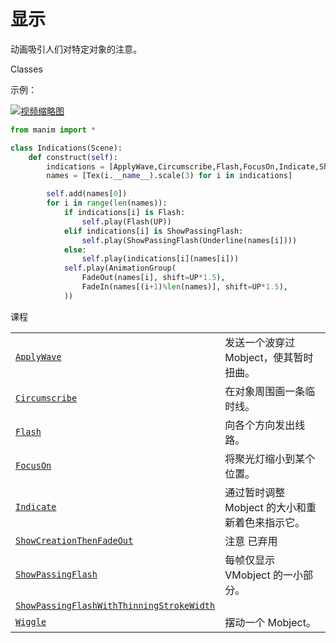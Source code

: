 # 显示

动画吸引人们对特定对象的注意。

Classes

示例：

[![视频缩略图]()](https://docs.manim.community/en/stable/reference/Indications-1.mp4)

```py
from manim import *

class Indications(Scene):
    def construct(self):
        indications = [ApplyWave,Circumscribe,Flash,FocusOn,Indicate,ShowPassingFlash,Wiggle]
        names = [Tex(i.__name__).scale(3) for i in indications]

        self.add(names[0])
        for i in range(len(names)):
            if indications[i] is Flash:
                self.play(Flash(UP))
            elif indications[i] is ShowPassingFlash:
                self.play(ShowPassingFlash(Underline(names[i])))
            else:
                self.play(indications[i](names[i]))
            self.play(AnimationGroup(
                FadeOut(names[i], shift=UP*1.5),
                FadeIn(names[(i+1)%len(names)], shift=UP*1.5),
            ))
```

课程

|||
|-|-|
[`ApplyWave`]()|发送一个波穿过 Mobject，使其暂时扭曲。
[`Circumscribe`]()|在对象周围画一条临时线。
[`Flash`]()|向各个方向发出线路。
[`FocusOn`]()|将聚光灯缩小到某个位置。
[`Indicate`]()|通过暂时调整 Mobject 的大小和重新着色来指示它。
[`ShowCreationThenFadeOut`]()|注意 已弃用
[`ShowPassingFlash`]()|每帧仅显示 VMobject 的一小部分。
[`ShowPassingFlashWithThinningStrokeWidth`]()|
[`Wiggle`]()|摆动一个 Mobject。
